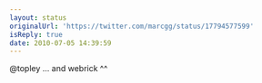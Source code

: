 ```yaml
---
layout: status
originalUrl: 'https://twitter.com/marcgg/status/17794577599'
isReply: true
date: 2010-07-05 14:39:59
---
```


@topley ... and webrick ^^
